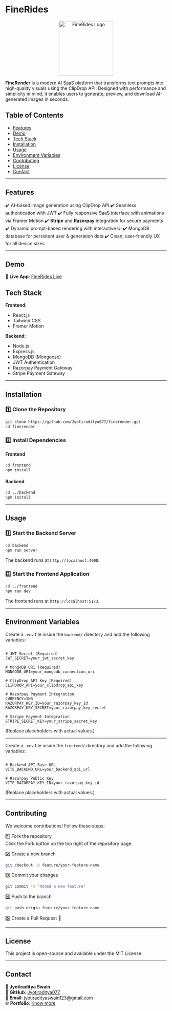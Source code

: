 # FineRides

<p align="center">
  <img src="blob:https://image.pi7.org/5afd6999-5658-4bca-942b-f8b1e98d5afe" alt="FineRides Logo" width="170px">
</p>

**FineRender** is a modern AI SaaS platform that transforms text prompts into high-quality visuals using the ClipDrop API. Designed with performance and simplicity in mind, it enables users to generate, preview, and download AI-generated images in seconds.

## Table of Contents

- [Features](#features)
- [Demo](#demo)
- [Tech Stack](#tech-stack)
- [Installation](#installation)
- [Usage](#usage)
- [Environment Variables](#environment-variables)
- [Contributing](#contributing)
- [License](#license)
- [Contact](#contact)

---

## Features

✔️ AI-based image generation using ClipDrop API 
✔️ Seamless authentication with JWT 
✔️ Fully responsive SaaS interface with animations via Framer Motion 
✔️ **Stripe** and **Razorpay** integration for secure payments 
✔️ Dynamic prompt-based rendering with interactive UI 
✔️ MongoDB database for persistent user & generation data 
✔️ Clean, user-friendly UX for all device sizes 

---

## Demo

🔗 **Live App**: [FineRides Live](https://finerides.vercel.app)

## Tech Stack

**Frontend:**  
- React.js  
- Tailwind CSS  
- Framer Motion  

**Backend:**  
- Node.js  
- Express.js  
- MongoDB (Mongoose)  
- JWT Authentication
- Razorpay Payment Gateway    
- Stripe Payment Gateway  

---

## Installation

### 1️⃣ Clone the Repository  
```bash
git clone https://github.com/Jyotiraditya077/finerender.git
cd finerender
```

### 2️⃣ Install Dependencies  
#### Frontend  
```bash
cd frontend
npm install
```

#### Backend  
```bash
cd ../backend
npm install
```

---

## Usage

### 1️⃣ Start the Backend Server  
```bash
cd backend
npm run server
```
The backend runs at `http://localhost:4000`.

### 2️⃣ Start the Frontend Application  
```bash
cd ../frontend
npm run dev
```
The frontend runs at `http://localhost:5173`.

---

## Environment Variables

Create a `.env` file inside the `backend/` directory and add the following variables:

```env

# JWT Secret (Required)
JWT_SECRET=your_jwt_secret_key

# MongoDB URI (Required)
MONGODB_URI=your_mongodb_connection_uri

# ClipDrop API Key (Required)
CLIPDROP_API=your_clipdrop_api_key

# Razorpay Payment Integration
CURRENCY=INR
RAZORPAY_KEY_ID=your_razorpay_key_id
RAZORPAY_KEY_SECRET=your_razorpay_key_secret

# Stripe Payment Integration
STRIPE_SECRET_KEY=your_stripe_secret_key

```
(Replace placeholders with actual values.)

---

Create a `.env` file inside the `frontend/` directory and add the following variables:

```env

# Backend API Base URL
VITE_BACKEND_URL=your_backend_api_url

# Razorpay Public Key
VITE_RAZORPAY_KEY_ID=your_razorpay_key_id

```
(Replace placeholders with actual values.)


---

## Contributing

We welcome contributions! Follow these steps:

1️⃣ Fork the repository  
   Click the Fork button on the top right of the repository page.

2️⃣ Create a new branch  
```bash
git checkout -b feature/your-feature-name
```

3️⃣ Commit your changes  
```bash
git commit -m "Added a new feature"
```

4️⃣ Push to the branch  
```bash
git push origin feature/your-feature-name
```

5️⃣ Create a Pull Request 🎉  

---

## License

This project is open-source and available under the MIT License.

---

## Contact

👤 **Jyotiraditya Swain**  
📍 **GitHub**: [Jyotiraditya077](https://github.com/Jyotiraditya077)  
📧 **Email**: jyotiradityaswain123@gmail.com  
🌐 **Portfolio**: [Know more](https://jyotiradityaportfolio.netlify.app/)